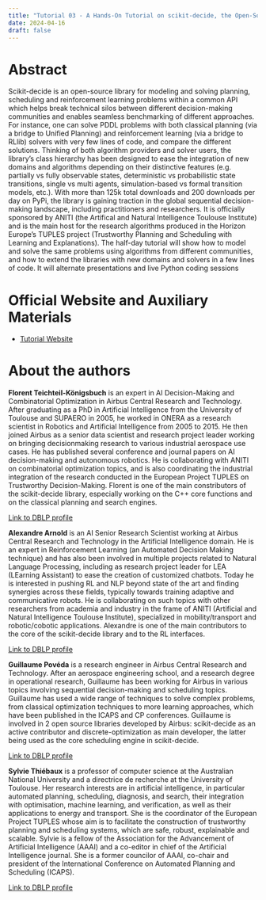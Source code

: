 ```yaml
---
title: "Tutorial 03 - A Hands-On Tutorial on scikit-decide, the Open-Source C++ and Python Library for Planning, Scheduling and Reinforcement Learning"
date: 2024-04-16
draft: false
---
```


# Abstract

Scikit-decide is an open-source library for modeling and solving planning, scheduling and
reinforcement learning problems within a common API which helps break technical silos between different
decision-making communities and enables seamless benchmarking of different approaches. For instance,
one can solve PDDL problems with both classical planning (via a bridge to Unified Planning) and reinforcement
learning (via a bridge to RLlib) solvers with very few lines of code, and compare the different
solutions. Thinking of both algorithm providers and solver users, the library’s class hierarchy has been
designed to ease the integration of new domains and algorithms depending on their distinctive features
(e.g. partially vs fully observable states, deterministic vs probabilistic state transitions, single vs multi
agents, simulation-based vs formal transition models, etc.). With more than 125k total downloads and
200 downloads per day on PyPi, the library is gaining traction in the global sequential decision-making
landscape, including practitioners and researchers. It is officially sponsored by ANITI (the Artifical and
Natural Intelligence Toulouse Institute) and is the main host for the research algorithms produced in the
Horizon Europe’s TUPLES project (Trustworthy Planning and Scheduling with Learning and Explanations).
The half-day tutorial will show how to model and solve the same problems using algorithms from
different communities, and how to extend the libraries with new domains and solvers in a few lines of
code. It will alternate presentations and live Python coding sessions

# Official Website and Auxiliary Materials

- [Tutorial Website](xxxx)

# About the authors

**Florent Teichteil-K&ouml;nigsbuch** is an expert in AI Decision-Making and Combinatorial Optimization
in Airbus Central Research and Technology. After graduating as a PhD in Artificial
Intelligence from the University of Toulouse and SUPAERO in 2005, he worked in ONERA as
a research scientist in Robotics and Artificial Intelligence from 2005 to 2015. He then joined
Airbus as a senior data scientist and research project leader working on bringing decisionmaking
research to various industrial aerospace use cases. He has published several conference
and journal papers on AI decision-making and autonomous robotics. He is collaborating with
ANITI on combinatorial optimization topics, and is also coordinating the industrial integration
of the research conducted in the European Project TUPLES on Trustworthy Decision-Making.
Florent is one of the main constributors of the scikit-decide library, especially working on the
C++ core functions and on the classical planning and search engines.

[Link to DBLP profile](https://dblp.org/pid/70/1418.html)

**Alexandre Arnold** is an AI Senior Research Scientist working at Airbus Central Research
and Technology in the Artificial Intelligence domain. He is an expert in Reinforcement Learning
(an Automated Decision Making technique) and has also been involved in multiple projects
related to Natural Language Processing, including as research project leader for LEA (LEarning
Assistant) to ease the creation of customized chatbots. Today he is interested in pushing
RL and NLP beyond state of the art and finding synergies across these fields, typically towards
training adaptive and communicative robots. He is collaborating on such topics with other
researchers from academia and industry in the frame of ANITI (Artificial and Natural Intelligence
Toulouse Institute), specialized in mobility/transport and robotic/cobotic applications.
Alexandre is one of the main contributors to the core of the scikit-decide library and to the
RL interfaces.

[Link to DBLP profile](https://dblp.org/pid/137/8257.html)

**Guillaume Pov&eacute;da** is a research engineer in Airbus Central Research and Technology. After
an aerospace engineering school, and a research degree in operational research, Guillaume has
been working for Airbus in various topics involving sequential decision-making and scheduling
topics. Guillaume has used a wide range of techniques to solve complex problems, from classical
optimization techniques to more learning approaches, which have been published in the ICAPS
and CP conferences. Guillaume is involved in 2 open source libraries developed by Airbus:
scikit-decide as an active contributor and discrete-optimization as main developer, the latter
being used as the core scheduling engine in scikit-decide.

[Link to DBLP profile](https://dblp.org/pid/244/0529.html)

**Sylvie Thi&eacute;baux** is a professor of computer science at the Australian National University
and a directrice de recherche at the University of Toulouse. Her research interests are in
artificial intelligence, in particular automated planning, scheduling, diagnosis, and search, their
integration with optimisation, machine learning, and verification, as well as their applications
to energy and transport. She is the coordinator of the European Project TUPLES whose aim
is to facilitate the construction of trustworthy planning and scheduling systems, which are safe,
robust, explainable and scalable. Sylvie is a fellow of the Association for the Advancement
of Artificial Intelligence (AAAI) and a co-editor in chief of the Artificial Intelligence journal.
She is a former councilor of AAAI, co-chair and president of the International Conference on
Automated Planning and Scheduling (ICAPS).

[Link to DBLP profile](https://dblp.org/pid/64/3102.html)
